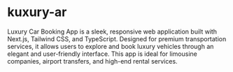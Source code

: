 # kuxury-ar
Luxury Car Booking App is a sleek, responsive web application built with Next.js, Tailwind CSS, and TypeScript. Designed for premium transportation services, it allows users to explore and book luxury vehicles through an elegant and user-friendly interface.  This app is ideal for limousine companies, airport transfers, and high-end rental services.
